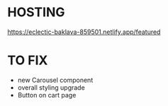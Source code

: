 # HOSTING

https://eclectic-baklava-859501.netlify.app/featured

# TO FIX
- new Carousel component
- overall styling upgrade
- Button on cart page
